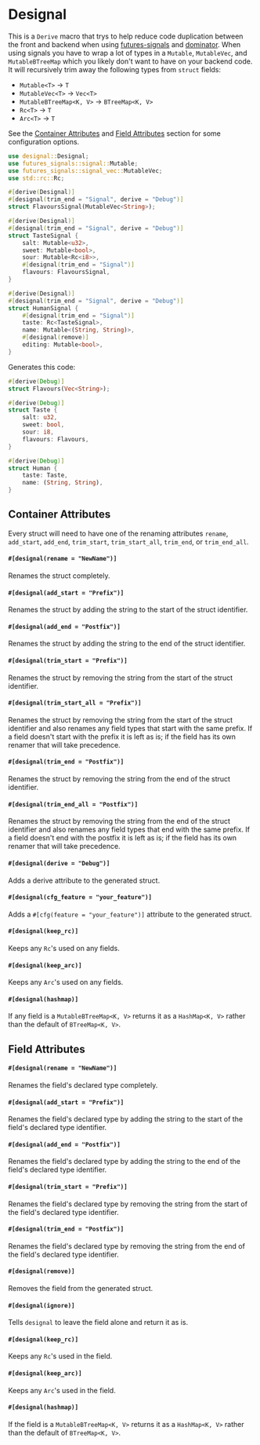 # Designal
This is a `Derive` macro that trys to help reduce code duplication between the front and backend
when using [futures-signals](https:docs.rs/futures-signals) and [dominator](https:docs.rs/dominator/).
When using signals you have to wrap a lot of types in a `Mutable`, `MutableVec`, and `MutableBTreeMap` which you likely don't want to have on your backend code. It will recursively trim away the following types from `struct` fields:

- `Mutable<T>` -> `T`
- `MutableVec<T>` -> `Vec<T>`
- `MutableBTreeMap<K, V>` -> `BTreeMap<K, V>`
- `Rc<T>` -> `T`
- `Arc<T>` -> `T`

See the [Container Attributes](#container-attributes) and [Field Attributes](#field-attributes) section for some configuration options.

```rust
use designal::Designal;
use futures_signals::signal::Mutable;
use futures_signals::signal_vec::MutableVec;
use std::rc::Rc;

#[derive(Designal)]
#[designal(trim_end = "Signal", derive = "Debug")]
struct FlavoursSignal(MutableVec<String>);

#[derive(Designal)]
#[designal(trim_end = "Signal", derive = "Debug")]
struct TasteSignal {
    salt: Mutable<u32>,
    sweet: Mutable<bool>,
    sour: Mutable<Rc<i8>>,
    #[designal(trim_end = "Signal")]
    flavours: FlavoursSignal,
}

#[derive(Designal)]
#[designal(trim_end = "Signal", derive = "Debug")]
struct HumanSignal {
    #[designal(trim_end = "Signal")]
    taste: Rc<TasteSignal>,
    name: Mutable<(String, String)>,
    #[designal(remove)]
    editing: Mutable<bool>,
}
```

Generates this code:
```rust
#[derive(Debug)]
struct Flavours(Vec<String>);

#[derive(Debug)]
struct Taste {
    salt: u32,
    sweet: bool,
    sour: i8,
    flavours: Flavours,
}

#[derive(Debug)]
struct Human {
    taste: Taste,
    name: (String, String),
}
```

## Container Attributes
Every struct will need to have one of the renaming attributes `rename`, `add_start`, `add_end`, `trim_start`, `trim_start_all`, `trim_end`, or `trim_end_all`.
#### `#[designal(rename = "NewName")]`
Renames the struct completely.
#### `#[designal(add_start = "Prefix")]`
Renames the struct by adding the string to the start of the struct identifier.
#### `#[designal(add_end = "Postfix")]`
Renames the struct by adding the string to the end of the struct identifier.
#### `#[designal(trim_start = "Prefix")]`
Renames the struct by removing the string from the start of the struct identifier.
#### `#[designal(trim_start_all = "Prefix")]`
Renames the struct by removing the string from the start of the struct identifier and also renames any field types that start with the same prefix. If a field doesn't start with the prefix it is left as is; if the field has its own renamer that will take precedence.
#### `#[designal(trim_end = "Postfix")]`
Renames the struct by removing the string from the end of the struct identifier.
#### `#[designal(trim_end_all = "Postfix")]`
Renames the struct by removing the string from the end of the struct identifier and also renames any field types that end with the same prefix. If a field doesn't end with the postfix it is left as is; if the field has its own renamer that will take precedence.
#### `#[designal(derive = "Debug")]`
Adds a derive attribute to the generated struct.
#### `#[designal(cfg_feature = "your_feature")]`
Adds a `#[cfg(feature = "your_feature")]` attribute to the generated struct.
#### `#[designal(keep_rc)]`
Keeps any `Rc`'s used on any fields.
#### `#[designal(keep_arc)]`
Keeps any `Arc`'s used on any fields.
#### `#[designal(hashmap)]`
If any field is a `MutableBTreeMap<K, V>` returns it as a `HashMap<K, V>` rather than the default of `BTreeMap<K, V>`.

## Field Attributes
#### `#[designal(rename = "NewName")]`
Renames the field's declared type completely.
#### `#[designal(add_start = "Prefix")]`
Renames the field's declared type by adding the string to the start of the field's declared type identifier.
#### `#[designal(add_end = "Postfix")]`
Renames the field's declared type by adding the string to the end of the field's declared type identifier.
#### `#[designal(trim_start = "Prefix")]`
Renames the field's declared type by removing the string from the start of the field's declared type identifier.
#### `#[designal(trim_end = "Postfix")]`
Renames the field's declared type by removing the string from the end of the field's declared type identifier.
#### `#[designal(remove)]`
Removes the field from the generated struct.
#### `#[designal(ignore)]`
Tells `designal` to leave the field alone and return it as is.
#### `#[designal(keep_rc)]`
Keeps any `Rc`'s used in the field.
#### `#[designal(keep_arc)]`
Keeps any `Arc`'s used in the field.
#### `#[designal(hashmap)]`
If the field is a `MutableBTreeMap<K, V>` returns it as a `HashMap<K, V>` rather than the default of `BTreeMap<K, V>`.